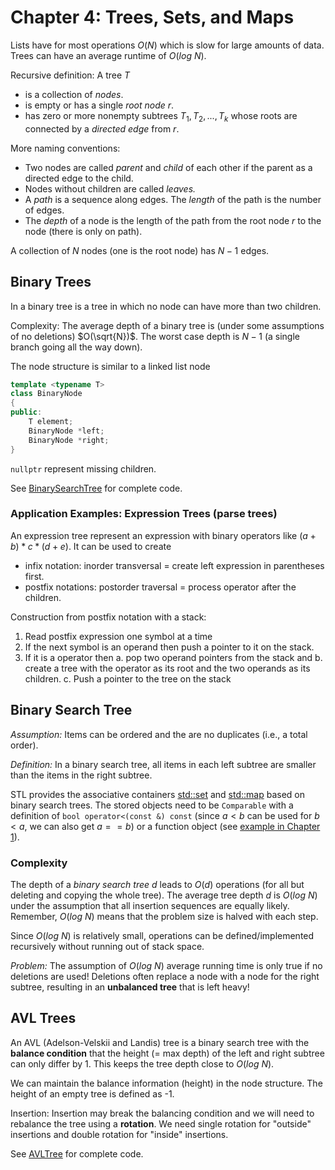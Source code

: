 # Chapter 4: Trees, Sets, and Maps

Lists have for most operations $O(N)$ which is slow for large amounts of data.
Trees can have an average runtime of $O(log\ N)$.

Recursive definition: A tree $T$

* is a collection of _nodes_.
* is empty or has a single _root node_ $r$.
* has zero or more nonempty subtrees $T_1, T_2, ..., T_k$ whose roots are connected by a 
  _directed edge_ from $r$.

More naming conventions:
* Two nodes are called _parent_ and _child_ of each other if the parent as a directed edge 
    to the child.
* Nodes without children are called _leaves._
* A _path_ is a sequence along edges. The _length_ of the path is the number of edges.
* The _depth_ of a node is the length of the path from the root node $r$ to the node 
  (there is only on path). 

A collection of $N$ nodes (one is the root node) has $N - 1$ edges.


## Binary Trees
In a binary tree is a tree in which no node can have more than two children.

Complexity: The average depth of a binary tree is (under some assumptions of no deletions) $O(\sqrt{N})$. The worst case depth is $N - 1$ (a single branch going all the way down).

The node structure is similar to a linked list node

```cpp
template <typename T>
class BinaryNode
{
public:
    T element;
    BinaryNode *left;
    BinaryNode *right;
}
```

`nullptr` represent missing children.

See [BinarySearchTree](BinarySearchTree) for complete code.

### Application Examples: Expression Trees (parse trees) 

An expression tree represent an expression with binary operators like $(a + b) * c * (d + e)$.
It can be used to create 
  - infix notation: inorder transversal = create left expression in parentheses first. 
  - postfix notations: postorder traversal = process operator after the children. 

  Construction from postfix notation with a stack: 
  1. Read postfix expression one symbol at a time
  2. If the next symbol is an operand then push a pointer to it on the stack.
  3. If it is a operator then 
     a. pop two operand pointers from the stack and 
     b. create a tree with the operator as its root and the two operands as its children. 
     c. Push a pointer to the tree on the stack

## Binary Search Tree

_Assumption:_ Items can be ordered and the are no duplicates (i.e., a total order).

_Definition:_ In a binary search tree, all items in each left subtree are smaller than the items in the right subtree.

STL provides the associative containers [std::set](https://cplusplus.com/reference/set/set/) and [std::map](https://cplusplus.com/reference/map/map/) based on binary search trees.
The stored objects need to be `Comparable` with a definition of `bool operator<(const &) const` 
(since $a < b$ can be used for $b < a$, we can also get $a == b$) or a function object (see [example in Chapter 1](../Chapter1_Programming/comparator)).

### Complexity 

The depth of a _binary search tree_ $d$ leads to $O(d)$ operations (for all but deleting and copying the whole tree). The average tree depth $d$ is $O(log\ N)$ under the
assumption that all insertion sequences are equally likely. Remember, $O(log\ N)$ means 
that the problem size is halved with each step.

Since $O(log\ N)$ is relatively small, operations can be defined/implemented recursively without running out of stack space.

_Problem:_ The assumption of $O(log\ N)$ average running time is only true if no deletions are 
used! Deletions often replace a node with a node for the right subtree, resulting in an **unbalanced tree** that is left heavy!

## AVL Trees

An AVL (Adelson-Velskii and Landis) tree is a binary search tree with the **balance condition**
that the height (= max depth) of the left and right subtree can only differ by 1. This keeps the tree depth close to $O(log\ N)$.

We can maintain the balance information (height) in the node structure. The height of an empty tree is defined as -1.

Insertion: Insertion may break the balancing condition and we will need to rebalance the tree using a **rotation**. We need single rotation for "outside" insertions and double rotation for
"inside" insertions.

See [AVLTree](AVLTree) for complete code.








